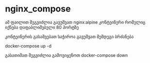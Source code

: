 # nginx_compose

ამ ფაილით შეგვიძლია გავუშვათ nginx:alpine კონტეინერი რომელიც იქნება დაფაბლიშებული 80 პორტზე

კონტეინერის გასაშვებათ საჭიროა გავუშვათ შემდეგი ბრძანება

docker-compose up -d 

გასათიშათ შეგვიძლია გამოვიყენოთ docker-compose down
